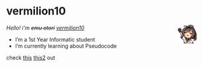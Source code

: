# vermilion10

</p>
<img align="right" width="10%" src="/media/akiwave.png">
<p>

*Hello! i'm ~~emu otori~~ [vermilion10](https://github.com/vermilion10)*
- I’m a 1st Year Informatic student
- I’m currently learning about Pseudocode

check [this](https://hitungcc.github.io/) [this2](https://pgrnow.github.io/) out
